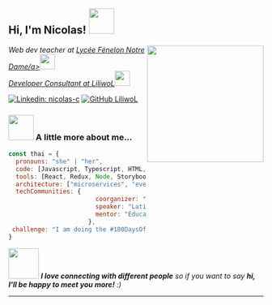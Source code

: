 <h2> Hi, I'm Nicolas! <img src="https://avatars.githubusercontent.com/u/1199051?v=4" width="50"></h2>
<img align='right' src="https://avatars.githubusercontent.com/u/1199051?v=4" width="230">
<p><em>Web dev teacher at <a href="https://fenelon-notredame.com">Lycée Fénelon Notre Dame/a><img src="https://fenelon-notredame.com/wp-content/themes/fenelon/assets/img/logo-Fenelon-Notre-Dame-ensemble-scolaire-La-Rochelle.jpg" width="30"></br>Developer Consultant at <a href="https://www.liliwol.fr">LiliwoL</a><img src="hhttps://www.root-me.org/IMG/logo/auton697507.png?1674410558" width="30"> 
</em></p>

[![Linkedin: nicolas-c](https://img.shields.io/badge/-thaianebraga-blue?style=flat-square&logo=Linkedin&logoColor=white&link=https://www.linkedin.com/in/thaianebraga/)](https://www.linkedin.com/in/thaianebraga/)
[![GitHub LiliwoL](https://img.shields.io/github/followers/thaiane?label=follow&style=social)](https://github.com/Thaiane)


### <img src="https://media.giphy.com/media/VgCDAzcKvsR6OM0uWg/giphy.gif" width="50"> A little more about me...  

```javascript
const thai = {
  pronouns: "she" | "her",
  code: [Javascript, Typescript, HTML, CSS, Ruby, Python, Java],
  tools: [React, Redux, Node, Storybook, Styled-Components, Jest, Docker],
  architecture: ["microservices", "event-driven", "design system pattern"],
  techCommunities: {
                        coorganizer: "AfroPython",
                        speaker: "Latinity",
                        mentor: "EducaTRANSforma"
                      },
 challenge: "I am doing the #100DaysOfCode challenge focused on react and typescript"
}
```

<img src="https://media.giphy.com/media/LnQjpWaON8nhr21vNW/giphy.gif" width="60"> <em><b>I love connecting with different people</b> so if you want to say <b>hi, I'll be happy to meet you more!</b> :)</em>

---
